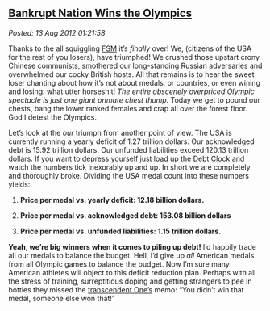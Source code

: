 [Bankrupt Nation Wins the
Olympics](http://bakerjd99.wordpress.com/2012/08/12/bankrupt-nation-wins-the-olympics/)
-----------------------------------------------------------------------------------------------------------------

*Posted: 13 Aug 2012 01:21:58*

Thanks to the all squiggling [FSM](http://www.venganza.org/) it’s
*finally* over! We, (citizens of the USA for the rest of you losers),
have triumphed! We crushed those upstart crony Chinese communists,
smothered our long-standing Russian adversaries and overwhelmed our
cocky British hosts. All that remains is to hear the sweet loser
chanting about how it’s not about medals, or countries, or even wining
and losing: what utter horseshit! *The entire obscenely overpriced
Olympic spectacle is just one giant primate chest thump.* Today we get
to pound our chests, bang the lower ranked females and crap all over the
forest floor. God I detest the Olympics.

Let’s look at the *our* triumph from another point of view. The USA is
currently running a yearly deficit of 1.27 trillion dollars. Our
acknowledged debt is 15.92 trillion dollars. Our unfunded liabilities
exceed 120.13 trillion dollars. If you want to depress yourself just
load up the [Debt Clock](http://www.usdebtclock.org/) and watch the
numbers tick inexorably up and up. In short we are completely and
thoroughly broke. Dividing the USA medal count into these numbers
yields:

1.  **Price per medal vs. yearly deficit: 12.18 billion dollars.**

2.  **Price per medal vs. acknowledged debt: 153.08 billion dollars**

3.  **Price per medal vs. unfunded liabilities: 1.15 trillion dollars.**

**Yeah, we’re big winners when it comes to piling up debt!** I’d happily
trade all our medals to balance the budget. Hell, I’d give up *all*
American medals from all Olympic games to balance the budget. Now I’m
sure many American athletes will object to this deficit reduction plan.
Perhaps with all the stress of training, surreptitious doping and
getting strangers to pee in bottles they missed the [transcendent
One’s](http://www.youtube.com/watch?v=YKjPI6no5ng) memo: “You didn’t win
that medal, someone else won that!”

